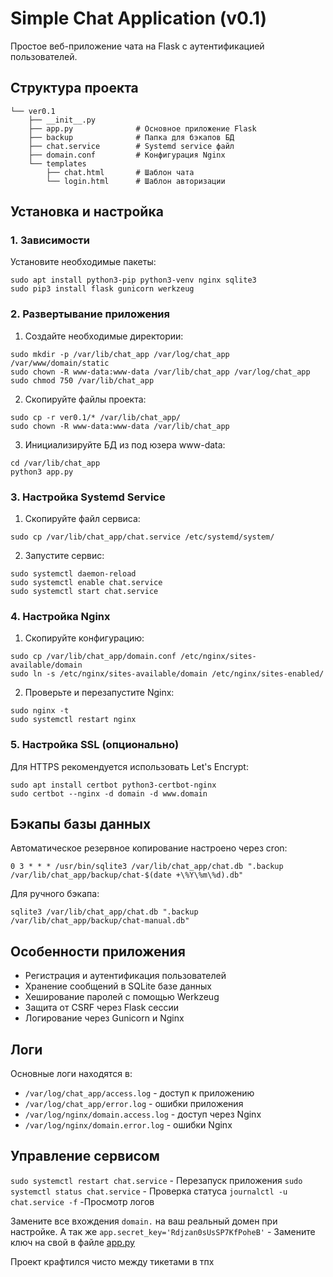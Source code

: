 # Simple Chat Application (v0.1)

Простое веб-приложение чата на Flask с аутентификацией пользователей.

## Структура проекта

```
└── ver0.1
    ├── __init__.py
    ├── app.py              # Основное приложение Flask
    ├── backup              # Папка для бэкапов БД
    ├── chat.service        # Systemd service файл
    ├── domain.conf         # Конфигурация Nginx
    └── templates
        ├── chat.html       # Шаблон чата
        └── login.html      # Шаблон авторизации
```

## Установка и настройка

### 1. Зависимости

Установите необходимые пакеты:
```
sudo apt install python3-pip python3-venv nginx sqlite3
sudo pip3 install flask gunicorn werkzeug
```

### 2. Развертывание приложения

1. Создайте необходимые директории:
```
sudo mkdir -p /var/lib/chat_app /var/log/chat_app /var/www/domain/static
sudo chown -R www-data:www-data /var/lib/chat_app /var/log/chat_app
sudo chmod 750 /var/lib/chat_app
```

2. Скопируйте файлы проекта:
```
sudo cp -r ver0.1/* /var/lib/chat_app/
sudo chown -R www-data:www-data /var/lib/chat_app
```

3. Инициализируйте БД из под юзера www-data:
```
cd /var/lib/chat_app
python3 app.py
```



### 3. Настройка Systemd Service

1. Скопируйте файл сервиса:
```
sudo cp /var/lib/chat_app/chat.service /etc/systemd/system/
```

2. Запустите сервис:
```
sudo systemctl daemon-reload
sudo systemctl enable chat.service
sudo systemctl start chat.service
```

### 4. Настройка Nginx

1. Скопируйте конфигурацию:
```
sudo cp /var/lib/chat_app/domain.conf /etc/nginx/sites-available/domain
sudo ln -s /etc/nginx/sites-available/domain /etc/nginx/sites-enabled/
```

2. Проверьте и перезапустите Nginx:
```
sudo nginx -t
sudo systemctl restart nginx
```

### 5. Настройка SSL (опционально)

Для HTTPS рекомендуется использовать Let's Encrypt:
```
sudo apt install certbot python3-certbot-nginx
sudo certbot --nginx -d domain -d www.domain
```

## Бэкапы базы данных

Автоматическое резервное копирование настроено через cron:
```
0 3 * * * /usr/bin/sqlite3 /var/lib/chat_app/chat.db ".backup /var/lib/chat_app/backup/chat-$(date +\%Y\%m\%d).db"
```

Для ручного бэкапа:
```
sqlite3 /var/lib/chat_app/chat.db ".backup /var/lib/chat_app/backup/chat-manual.db"
```

## Особенности приложения

- Регистрация и аутентификация пользователей
- Хранение сообщений в SQLite базе данных
- Хеширование паролей с помощью Werkzeug
- Защита от CSRF через Flask сессии
- Логирование через Gunicorn и Nginx

## Логи

Основные логи находятся в:
- `/var/log/chat_app/access.log` - доступ к приложению
- `/var/log/chat_app/error.log` - ошибки приложения
- `/var/log/nginx/domain.access.log` - доступ через Nginx
- `/var/log/nginx/domain.error.log` - ошибки Nginx

## Управление сервисом

`sudo systemctl restart chat.service` - Перезапуск приложения
`sudo systemctl status chat.service` - Проверка статуса
`journalctl -u chat.service -f` -Просмотр логов

Замените все вхождения `domain.` на ваш реальный домен при настройке.
А так же
`app.secret_key='Rdjzan0sUsSP7KfPoheB'` - Замените ключ на свой в файле [app.py](127.0.0.1)

Проект крафтился чисто между тикетами в тпх
